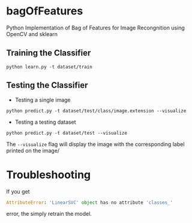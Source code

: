 # bagOfFeatures

Python Implementation of Bag of Features for Image Recongnition using OpenCV and sklearn

## Training the Classifier
```
python learn.py -t dataset/train
```
## Testing the Classifier
* Testing a single image
```
python predict.py -t dataset/test/class/image.extension --visualize
```

* Testing a testing dataset
```
python predict.py -t dataset/test --visualize
```
The `--visualize` flag will display the image with the corresponding label printed on the image/

# Troubleshooting

If you get

```python
AttributeError: 'LinearSVC' object has no attribute 'classes_'
```

error, the simply retrain the model.
